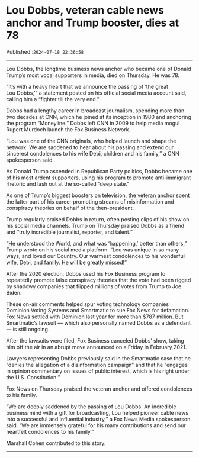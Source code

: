 # Lou Dobbs, veteran cable news anchor and Trump booster, dies at 78

Published :`2024-07-18 22:36:58`

---

Lou Dobbs, the longtime business news anchor who became one of Donald Trump’s most vocal supporters in media, died on Thursday. He was 78.

“It’s with a heavy heart that we announce the passing of ‘the great Lou Dobbs,’” a statement posted on his official social media account said, calling him a “fighter till the very end.”

Dobbs had a lengthy career in broadcast journalism, spending more than two decades at CNN, which he joined at its inception in 1980 and anchoring the program “Moneyline.” Dobbs left CNN in 2009 to help media mogul Rupert Murdoch launch the Fox Business Network.

“Lou was one of the CNN originals, who helped launch and shape the network. We are saddened to hear about his passing and extend our sincerest condolences to his wife Debi, children and his family,” a CNN spokesperson said.

As Donald Trump ascended in Republican Party politics, Dobbs became one of his most ardent supporters, using his program to promote anti-immigrant rhetoric and lash out at the so-called “deep state.”

As one of Trump’s biggest boosters on television, the veteran anchor spent the latter part of his career promoting streams of misinformation and conspiracy theories on behalf of the then-president.

Trump regularly praised Dobbs in return, often posting clips of his show on his social media channels. Trump on Thursday praised Dobbs as a friend and “truly incredible journalist, reporter, and talent.”

“He understood the World, and what was ‘happening,’ better than others,” Trump wrote on his social media platform. “Lou was unique in so many ways, and loved our Country. Our warmest condolences to his wonderful wife, Debi, and family. He will be greatly missed!”

After the 2020 election, Dobbs used his Fox Business program to repeatedly promote false conspiracy theories that the vote had been rigged by shadowy companies that flipped millions of votes from Trump to Joe Biden.

These on-air comments helped spur voting technology companies Dominion Voting Systems and Smartmatic to sue Fox News for defamation. Fox News settled with Dominion last year for more than $787 million. But Smartmatic’s lawsuit — which also personally named Dobbs as a defendant — is still ongoing.

After the lawsuits were filed, Fox Business canceled Dobbs’ show, taking him off the air in an abrupt move announced on a Friday in February 2021.

Lawyers representing Dobbs previously said in the Smartmatic case that he “denies the allegation of a disinformation campaign” and that he “engages in opinion commentary on issues of public interest, which is his right under the U.S. Constitution.”

Fox News on Thursday praised the veteran anchor and offered condolences to his family.

“We are deeply saddened by the passing of Lou Dobbs. An incredible business mind with a gift for broadcasting, Lou helped pioneer cable news into a successful and influential industry,” a Fox News Media spokesperson said. “We are immensely grateful for his many contributions and send our heartfelt condolences to his family.”

Marshall Cohen contributed to this story.

---

